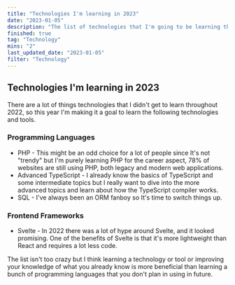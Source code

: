 ```yaml
---
title: "Technologies I'm learning in 2023"
date: "2023-01-05"
description: "The list of technologies that I'm going to be learning throughout this year."
finished: true
tag: "Technology"
mins: "2"
last_updated_date: "2023-01-05"
filter: "Technology"
---
```


## Technologies I'm learning in 2023

There are a lot of things technologies that I didn't get to learn throughout 2022, so this year I'm making it a goal to learn the following technologies and tools.

### Programming Languages

- PHP - This might be an odd choice for a lot of people since It's not "trendy" but I'm purely learning PHP for the career aspect, 78% of websites are still using PHP, both legacy and modern web applications.
- Advanced TypeScript - I already know the basics of TypeScript and some intermediate topics but I really want to dive into the more advanced topics and learn about how the TypeScript compiler works.
- SQL - I've always been an ORM fanboy so It's time to switch things up.

### Frontend Frameworks

- Svelte - In 2022 there was a lot of hype around Svelte, and it looked promising. One of the benefits of Svelte is that it's more lightweight than React and requires a lot less code.

The list isn't too crazy but I think learning a technology or tool or improving your knowledge of what you already know is more beneficial than learning a bunch of programming languages that you don't plan in using in future.

